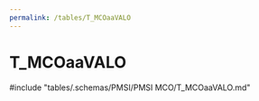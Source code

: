 ```yaml
---
permalink: /tables/T_MCOaaVALO
---
```

# T\_MCOaaVALO
<!-- SPDX-License-Identifier: MPL-2.0 -->

<!-- ATTENTION : Ne pas supprimer ou modifier la ligne ci-dessous -->
#include "tables/.schemas/PMSI/PMSI MCO/T_MCOaaVALO.md"
<!-- ATTENTION : Ne pas supprimer ou modifier la ligne ci-dessus -->
